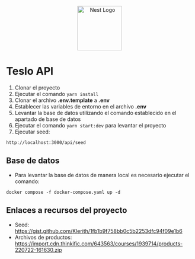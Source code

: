 <p align="center">
  <a href="http://nestjs.com/" target="blank"><img src="https://nestjs.com/img/logo-small.svg" width="120" alt="Nest Logo" /></a>
</p>

# Teslo API
1. Clonar el proyecto
2. Ejecutar el comando `yarn install`
3. Clonar el archivo **.env.template** a **.env**
4. Establecer las variables de entorno en el archivo **.env**
5. Levantar la base de datos utilizando el comando establecido en el apartado de base de datos
6. Ejecutar el comando `yarn start:dev` para levantar el proyecto
7. Ejecutar seed:
```
http://localhost:3000/api/seed
```

## Base de datos
- Para levantar la base de datos de manera local es necesario ejecutar el comando:
```
docker compose -f docker-compose.yaml up -d
```

## Enlaces a recursos del proyecto
- Seed: https://gist.github.com/Klerith/1fb1b9f758bb0c5b2253dfc94f09e1b6
- Archivos de productos: https://import.cdn.thinkific.com/643563/courses/1939714/products-220722-161630.zip